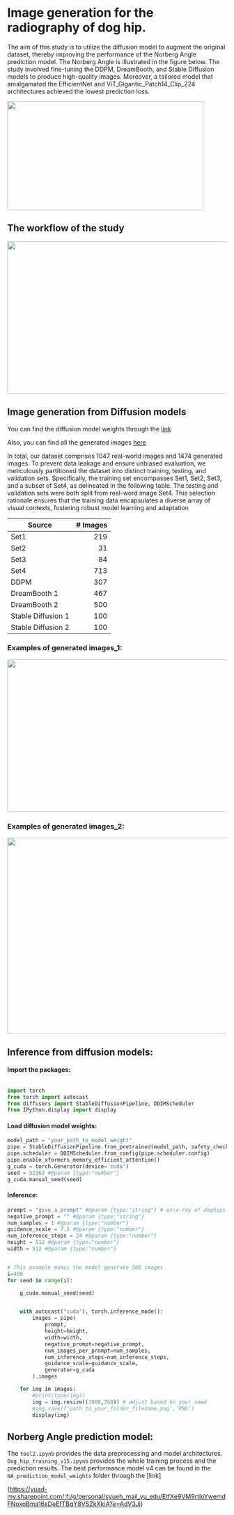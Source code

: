 # Image generation for the radiography of dog hip.
The aim of this study is to utilize the diffusion model to augment the original dataset, thereby improving the performance of the Norberg Angle prediction model. The Norberg Angle is illustrated in the figure below. The study involved fine-tuning the DDPM, DreamBooth, and Stable Diffusion models to produce high-quality images. Moreover, a tailored model that amalgamated the EfficientNet and ViT_Gigantic_Patch14_Clip_224 architectures achieved the lowest prediction loss.

<img src="https://github.com/YoushanZhang/AiAI/assets/74528993/3c3fd898-7857-4f2a-88fd-723165ddfb4f" width="450" height="250">

## The workflow of the study
<img src="https://github.com/YoushanZhang/AiAI/assets/74528993/8ce23469-dc6c-4eb3-8fa9-781e1f20cb92" width="550" height="350">


## Image generation from Diffusion models 
You can find the diffusion model weights through the [link](https://yuad-my.sharepoint.com/:f:/g/personal/syueh_mail_yu_edu/EtfXe9VM9rtIoYwemdFNoxoBma16sDeEfTBqY8VSZkXkiA?e=AdV3Jj)

Also, you can find all the generated images [here](https://drive.google.com/drive/folders/1Y_rxgAFNPX2thpiiFbtdiF52q3OT3mbK?usp=drive_link) 

In total, our dataset comprises 1047 real-world images and 1474 generated images. To prevent data leakage and ensure unbiased evaluation, we
meticulously partitioned the dataset into distinct training, testing, and validation sets. Specifically, the training set encompasses Set1, Set2,
Set3, and a subset of Set4, as delineated in the following table. The testing and
validation sets were both split from real-word image Set4. This selection
rationale ensures that the training data encapsulates a diverse
array of visual contexts, fostering robust model learning and adaptation


| Source           | # Images |
|------------------|---------:|
| Set1             |      219 |
| Set2             |       31 |
| Set3             |       84 |
| Set4             |      713 |
| DDPM             |      307 |
| DreamBooth 1     |      467 |
| DreamBooth 2     |      500 |
| Stable Diffusion 1 |     100 |
| Stable Diffusion 2 |     100 |

### Examples of generated images_1:
<img src="https://github.com/YSH-314/AiAI/assets/74528993/236c09c6-2e4d-43b7-af1f-6313e279c3b5" width="750" height="350">

### Examples of generated images_2:
<img src="https://github.com/YSH-314/AiAI/assets/74528993/1daddc41-df10-4945-ae24-269611550c6a" width="650" height="450">

## Inference from diffusion models:
#### Import the packages:
```python

import torch
from torch import autocast
from diffusers import StableDiffusionPipeline, DDIMScheduler
from IPython.display import display
```
#### Load diffusion model weights:
```python
model_path = "your_path_to_model_weight"       
pipe = StableDiffusionPipeline.from_pretrained(model_path, safety_checker=None, torch_dtype=torch.float16).to('cuda')
pipe.scheduler = DDIMScheduler.from_config(pipe.scheduler.config)
pipe.enable_xformers_memory_efficient_attention()
g_cuda = torch.Generator(device='cuda')
seed = 52362 #@param {type:"number"}
g_cuda.manual_seed(seed)
```
#### Inference:
```python
prompt = "give_a_prompt" #@param {type:"string"} # ex:x-ray of doghips with black background
negative_prompt = "" #@param {type:"string"}
num_samples = 1 #@param {type:"number"}
guidance_scale = 7.5 #@param {type:"number"}
num_inference_steps = 24 #@param {type:"number"} 
height = 512 #@param {type:"number"}
width = 512 #@param {type:"number"}


# This example makes the model generate 500 images 
i=499
for seed in range(i):

    g_cuda.manual_seed(seed)


    with autocast("cuda"), torch.inference_mode():
        images = pipe(
            prompt,
            height=height,
            width=width,
            negative_prompt=negative_prompt,
            num_images_per_prompt=num_samples,
            num_inference_steps=num_inference_steps,
            guidance_scale=guidance_scale,
            generator=g_cuda
        ).images

    for img in images:
        #print(type(img))
        img = img.resize((1908,768)) # adjust based on your need
        #img.save(f'path_to_your_folder_filename.png','PNG')
        display(img)
```
## Norberg Angle prediction model:
The `tool2.ipynb` provides the data preprocessing and model architectures. `Dog_hip_training_v15.ipynb` provides the whole training process and the prediction results. The best performance model v4 can be found in the `NA_prediction_model_weights` folder through the [link]

(https://yuad-my.sharepoint.com/:f:/g/personal/syueh_mail_yu_edu/EtfXe9VM9rtIoYwemdFNoxoBma16sDeEfTBqY8VSZkXkiA?e=AdV3Jj)

